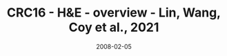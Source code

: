 ---
title: CRC16 - H&E - overview - Lin, Wang, Coy et al., 2021
image: https://labsyspharm.github.io/HTA-CRCATLAS-1/images/thumbnail-crc16-he-overview.jpg
date: '2008-02-05'
minerva_link: https://labsyspharm.github.io/HTA-CRCATLAS-1/minerva/crc16-he-overview.html
info_link: null
show_page_link: false
---